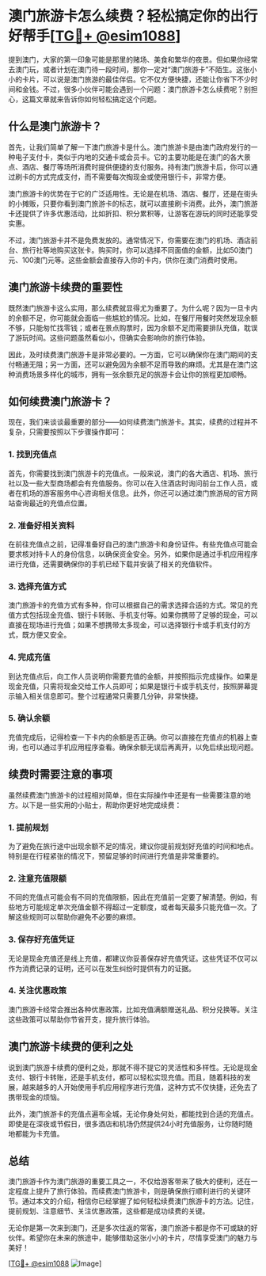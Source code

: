 # 澳门旅游卡怎么续费？轻松搞定你的出行好帮手[[TG💪+ @esim1088](https://t.me/s/esim1088)]

提到澳门，大家的第一印象可能是那里的赌场、美食和繁华的夜景。但如果你经常去澳门玩，或者计划在澳门待一段时间，那你一定对“澳门旅游卡”不陌生。这张小小的卡片，可以说是澳门旅游的最佳伴侣。它不仅方便快捷，还能让你省下不少时间和金钱。不过，很多小伙伴可能会遇到一个问题：澳门旅游卡怎么续费呢？别担心，这篇文章就来告诉你如何轻松搞定这个问题。

## 什么是澳门旅游卡？

首先，让我们简单了解一下澳门旅游卡是什么。澳门旅游卡是由澳门政府发行的一种电子支付卡，类似于内地的交通卡或会员卡。它的主要功能是在澳门的各大景点、酒店、餐厅等场所消费时提供便捷的支付服务。持有澳门旅游卡后，你可以通过刷卡的方式完成支付，而不需要每次掏现金或使用银行卡，非常方便。

澳门旅游卡的优势在于它的广泛适用性。无论是在机场、酒店、餐厅，还是在街头的小摊贩，只要你看到澳门旅游卡的标志，就可以直接刷卡消费。此外，澳门旅游卡还提供了许多优惠活动，比如折扣、积分累积等，让游客在游玩的同时还能享受实惠。

不过，澳门旅游卡并不是免费发放的。通常情况下，你需要在澳门的机场、酒店前台、旅行社等地购买这张卡。购买时，你可以选择不同面值的金额，比如50澳门元、100澳门元等。这些金额会直接存入你的卡内，供你在澳门消费时使用。

## 澳门旅游卡续费的重要性

既然澳门旅游卡这么实用，那么续费就显得尤为重要了。为什么呢？因为一旦卡内的余额不足，你可能就会面临一些尴尬的情况。比如，在餐厅用餐时突然发现余额不够，只能匆忙找零钱；或者在景点购票时，因为余额不足而需要排队充值，耽误了游玩时间。这些问题虽然看似小，但确实会影响你的旅行体验。

因此，及时续费澳门旅游卡是非常必要的。一方面，它可以确保你在澳门期间的支付畅通无阻；另一方面，还可以避免因为余额不足而导致的麻烦。尤其是在澳门这种消费场景多样化的城市，拥有一张余额充足的旅游卡会让你的旅程更加顺畅。

## 如何续费澳门旅游卡？

现在，我们来谈谈最重要的部分——如何续费澳门旅游卡。其实，续费的过程并不复杂，只需要按照以下步骤操作即可：

### 1. 找到充值点

首先，你需要找到澳门旅游卡的充值点。一般来说，澳门的各大酒店、机场、旅行社以及一些大型商场都会有充值服务。你可以在入住酒店时询问前台工作人员，或者在机场的游客服务中心咨询相关信息。此外，你还可以通过澳门旅游局的官方网站查询最近的充值点位置。

### 2. 准备好相关资料

在前往充值点之前，记得准备好自己的澳门旅游卡和身份证件。有些充值点可能会要求核对持卡人的身份信息，以确保资金安全。另外，如果你是通过手机应用程序进行充值，还需要确保你的手机已经下载并安装了相关的充值软件。

### 3. 选择充值方式

澳门旅游卡的充值方式有多种，你可以根据自己的需求选择合适的方式。常见的充值方式包括现金充值、银行卡转账、手机支付等。如果你携带了足够的现金，可以直接在现场进行充值；如果不想携带太多现金，可以选择银行卡或手机支付的方式，既方便又安全。

### 4. 完成充值

到达充值点后，向工作人员说明你需要充值的金额，并按照指示完成操作。如果是现金充值，只需将现金交给工作人员即可；如果是银行卡或手机支付，按照屏幕提示输入相关信息即可。整个过程通常只需要几分钟，非常快捷。

### 5. 确认余额

充值完成后，记得检查一下卡内的余额是否正确。你可以直接在充值点的机器上查询，也可以通过手机应用程序查看。确保余额无误后再离开，以免后续出现问题。

## 续费时需要注意的事项

虽然续费澳门旅游卡的过程相对简单，但在实际操作中还是有一些需要注意的地方。以下是一些实用的小贴士，帮助你更好地完成续费：

### 1. 提前规划

为了避免在旅行途中出现余额不足的情况，建议你提前规划好充值的时间和地点。特别是在行程紧张的情况下，预留足够的时间进行充值是非常重要的。

### 2. 注意充值限额

不同的充值点可能会有不同的充值限额，因此在充值前一定要了解清楚。例如，有些地方可能规定单次充值金额不得超过一定额度，或者每天最多只能充值一次。了解这些规则可以帮助你避免不必要的麻烦。

### 3. 保存好充值凭证

无论是现金充值还是线上充值，都建议你妥善保存好充值凭证。这些凭证不仅可以作为消费记录的证明，还可以在发生纠纷时提供有力的证据。

### 4. 关注优惠政策

澳门旅游卡经常会推出各种优惠政策，比如充值满额赠送礼品、积分兑换等。关注这些政策可以帮助你节省开支，提升旅行体验。

## 澳门旅游卡续费的便利之处

说到澳门旅游卡续费的便利之处，那就不得不提它的灵活性和多样性。无论是现金支付、银行卡转账，还是手机支付，都可以轻松实现充值。而且，随着科技的发展，越来越多的人开始使用手机应用程序进行充值，这种方式不仅快捷，还免去了携带现金的烦恼。

此外，澳门旅游卡的充值点遍布全城，无论你身处何处，都能找到合适的充值点。即使是在深夜或节假日，很多酒店和机场仍然提供24小时充值服务，让你随时随地都能为卡充值。

## 总结

澳门旅游卡作为澳门旅游的重要工具之一，不仅给游客带来了极大的便利，还在一定程度上提升了旅行体验。而续费澳门旅游卡，则是确保旅行顺利进行的关键环节。通过本文的介绍，相信你已经掌握了如何轻松续费澳门旅游卡的方法。记住，提前规划、注意细节、关注优惠政策，这些都是成功续费的关键。

无论你是第一次来到澳门，还是多次往返的常客，澳门旅游卡都是你不可或缺的好伙伴。希望你在未来的旅途中，能够借助这张小小的卡片，尽情享受澳门的魅力与美好！

[[TG💪+ @esim1088](https://t.me/s/esim1088) ![Image](https://i.postimg.cc/4NQfJmqS/Snipaste-2025-05-13-00-14-12.png)]